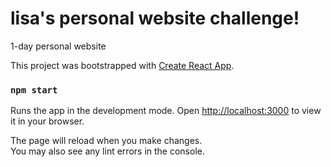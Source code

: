 # lisa's personal website challenge!

1-day personal website

This project was bootstrapped with [Create React App](https://github.com/facebook/create-react-app).


### `npm start`

Runs the app in the development mode.
Open [http://localhost:3000](http://localhost:3000) to view it in your browser.

The page will reload when you make changes.\
You may also see any lint errors in the console.
